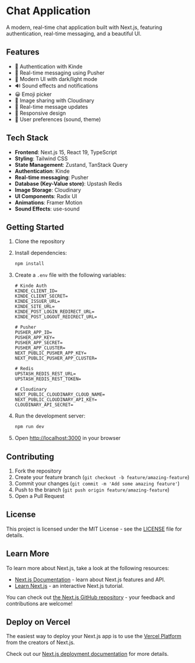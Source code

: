# Chat Application

A modern, real-time chat application built with Next.js, featuring authentication, real-time messaging, and a beautiful UI.

## Features

- 🔐 Authentication with Kinde
- 💬 Real-time messaging using Pusher
- 🎨 Modern UI with dark/light mode
- 🔊 Sound effects and notifications
- 😀 Emoji picker
- 📸 Image sharing with Cloudinary
- 🔄 Real-time message updates
- 📱 Responsive design
- 🎯 User preferences (sound, theme)

## Tech Stack

- **Frontend**: Next.js 15, React 19, TypeScript
- **Styling**: Tailwind CSS
- **State Management**: Zustand, TanStack Query
- **Authentication**: Kinde
- **Real-time messaging**: Pusher
- **Database (Key-Value store)**: Upstash Redis
- **Image Storage**: Cloudinary
- **UI Components**: Radix UI
- **Animations**: Framer Motion
- **Sound Effects**: use-sound

## Getting Started

1. Clone the repository
2. Install dependencies:
   ```bash
   npm install
   ```

3. Create a `.env` file with the following variables:
   ```
   # Kinde Auth
   KINDE_CLIENT_ID=
   KINDE_CLIENT_SECRET=
   KINDE_ISSUER_URL=
   KINDE_SITE_URL=
   KINDE_POST_LOGIN_REDIRECT_URL=
   KINDE_POST_LOGOUT_REDIRECT_URL=

   # Pusher
   PUSHER_APP_ID=
   PUSHER_APP_KEY=
   PUSHER_APP_SECRET=
   PUSHER_APP_CLUSTER=
   NEXT_PUBLIC_PUSHER_APP_KEY=
   NEXT_PUBLIC_PUSHER_APP_CLUSTER=

   # Redis
   UPSTASH_REDIS_REST_URL=
   UPSTASH_REDIS_REST_TOKEN=

   # Cloudinary
   NEXT_PUBLIC_CLOUDINARY_CLOUD_NAME=
   NEXT_PUBLIC_CLOUDINARY_API_KEY=
   CLOUDINARY_API_SECRET=
   ```

4. Run the development server:
   ```bash
   npm run dev
   ```

5. Open [http://localhost:3000](http://localhost:3000) in your browser

## Contributing

1. Fork the repository
2. Create your feature branch (`git checkout -b feature/amazing-feature`)
3. Commit your changes (`git commit -m 'Add some amazing feature'`)
4. Push to the branch (`git push origin feature/amazing-feature`)
5. Open a Pull Request

## License

This project is licensed under the MIT License - see the [LICENSE](LICENSE) file for details.

## Learn More

To learn more about Next.js, take a look at the following resources:

- [Next.js Documentation](https://nextjs.org/docs) - learn about Next.js features and API.
- [Learn Next.js](https://nextjs.org/learn) - an interactive Next.js tutorial.

You can check out [the Next.js GitHub repository](https://github.com/vercel/next.js) - your feedback and contributions are welcome!

## Deploy on Vercel

The easiest way to deploy your Next.js app is to use the [Vercel Platform](https://vercel.com/new?utm_medium=default-template&filter=next.js&utm_source=create-next-app&utm_campaign=create-next-app-readme) from the creators of Next.js.

Check out our [Next.js deployment documentation](https://nextjs.org/docs/app/building-your-application/deploying) for more details.
